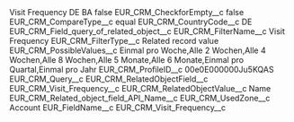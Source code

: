 <?xml version="1.0" encoding="UTF-8"?>
<CustomMetadata xmlns="http://soap.sforce.com/2006/04/metadata" xmlns:xsi="http://www.w3.org/2001/XMLSchema-instance" xmlns:xsd="http://www.w3.org/2001/XMLSchema">
    <label>Visit Frequency DE BA</label>
    <protected>false</protected>
    <values>
        <field>EUR_CRM_CheckforEmpty__c</field>
        <value xsi:type="xsd:boolean">false</value>
    </values>
    <values>
        <field>EUR_CRM_CompareType__c</field>
        <value xsi:type="xsd:string">equal</value>
    </values>
    <values>
        <field>EUR_CRM_CountryCode__c</field>
        <value xsi:type="xsd:string">DE</value>
    </values>
    <values>
        <field>EUR_CRM_Field_query_of_related_object__c</field>
        <value xsi:nil="true"/>
    </values>
    <values>
        <field>EUR_CRM_FilterName__c</field>
        <value xsi:type="xsd:string">Visit Frequency</value>
    </values>
    <values>
        <field>EUR_CRM_FilterType__c</field>
        <value xsi:type="xsd:string">Related record value</value>
    </values>
    <values>
        <field>EUR_CRM_PossibleValues__c</field>
        <value xsi:type="xsd:string">Einmal pro Woche,Alle 2 Wochen,Alle 4 Wochen,Alle 8 Wochen,Alle 5 Monate,Alle 6 Monate,Einmal pro Quartal,Einmal pro Jahr</value>
    </values>
    <values>
        <field>EUR_CRM_ProfileID__c</field>
        <value xsi:type="xsd:string">00e0E000000Ju5KQAS</value>
    </values>
    <values>
        <field>EUR_CRM_Query__c</field>
        <value xsi:nil="true"/>
    </values>
    <values>
        <field>EUR_CRM_RelatedObjectField__c</field>
        <value xsi:type="xsd:string">EUR_CRM_Visit_Frequency__c</value>
    </values>
    <values>
        <field>EUR_CRM_RelatedObjectValue__c</field>
        <value xsi:type="xsd:string">Name</value>
    </values>
    <values>
        <field>EUR_CRM_Related_object_field_API_Name__c</field>
        <value xsi:nil="true"/>
    </values>
    <values>
        <field>EUR_CRM_UsedZone__c</field>
        <value xsi:type="xsd:string">Account</value>
    </values>
    <values>
        <field>EUR_FieldName__c</field>
        <value xsi:type="xsd:string">EUR_CRM_Visit_Frequency__c</value>
    </values>
</CustomMetadata>
